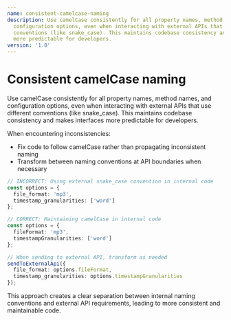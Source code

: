 ```yaml
---
name: consistent-camelcase-naming
description: Use camelCase consistently for all property names, method names, and
  configuration options, even when interacting with external APIs that use different
  conventions (like snake_case). This maintains codebase consistency and makes interfaces
  more predictable for developers.
version: '1.0'
---
```

# Consistent camelCase naming

Use camelCase consistently for all property names, method names, and configuration options, even when interacting with external APIs that use different conventions (like snake_case). This maintains codebase consistency and makes interfaces more predictable for developers.

When encountering inconsistencies:
- Fix code to follow camelCase rather than propagating inconsistent naming
- Transform between naming conventions at API boundaries when necessary

```typescript
// INCORRECT: Using external snake_case convention in internal code
const options = {
  file_format: 'mp3',
  timestamp_granularities: ['word']
};

// CORRECT: Maintaining camelCase in internal code
const options = {
  fileFormat: 'mp3',
  timestampGranularities: ['word']
};

// When sending to external API, transform as needed
sendToExternalApi({
  file_format: options.fileFormat,
  timestamp_granularities: options.timestampGranularities
});
```

This approach creates a clear separation between internal naming conventions and external API requirements, leading to more consistent and maintainable code.
